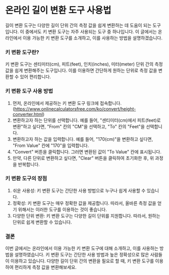 온라인 길이 변환 도구 사용법
================

길이 변환 도구는 다양한 길이 단위 간의 측정 값을 쉽게 변환하는 데 도움이 되는 도구입니다. 이 중에서도 키 변환 도구는 자주 사용되는 도구 중 하나입니다. 이 글에서는 온라인에서 이용 가능한 키 변환 도구를 소개하고, 이를 사용하는 방법을 설명하겠습니다.

### 키 변환 도구란?

키 변환 도구는 센티미터(cm), 피트(feet), 인치(inches), 미터(meter) 단위 간의 측정 값을 쉽게 변환해주는 도구입니다. 이를 이용하면 간단하게 원하는 단위로 측정 값을 변환할 수 있어 편리합니다.

### 키 변환 도구 사용 방법

1. 먼저, 온라인에서 제공하는 키 변환 도구 링크에 접속합니다. (<https://www.onlinecalculatorsfree.com/ko/convert/height-converter.html>)
2. 변환하고자 하는 단위를 선택합니다. 예를 들어, "센티미터(cm)에서 피트(feet)로 변환"하고 싶다면, "From" 칸의 "CM"을 선택하고, "To" 칸의 "Feet"을 선택합니다.
3. 변환하고자 하는 값을 입력합니다. 예를 들어, "170(cm)"을 변환하고 싶다면, "From Value" 칸에 "170"을 입력합니다.
4. "Convert" 버튼을 클릭합니다. 그러면 변환된 값이 "To Value" 칸에 표시됩니다.
5. 만약, 다른 단위로 변환하고 싶다면, "Clear" 버튼을 클릭하여 초기화한 후, 위 과정을 반복합니다.

### 키 변환 도구의 장점

1. 쉬운 사용성: 키 변환 도구는 간단한 사용 방법으로 누구나 쉽게 사용할 수 있습니다.
2. 정확성: 키 변환 도구는 매우 정확한 값을 제공합니다. 따라서, 올바른 측정 값을 얻기 위해서는 이러한 도구를 이용하는 것이 좋습니다.
3. 다양한 단위 변환: 키 변환 도구는 다양한 길이 단위를 지원합니다. 따라서, 원하는 단위로 쉽게 변환할 수 있습니다.

### 결론

이번 글에서는 온라인에서 이용 가능한 키 변환 도구에 대해 소개하고, 이를 사용하는 방법을 설명하였습니다. 키 변환 도구는 간단한 사용 방법과 높은 정확성으로 많은 사람들이 이용하고 있습니다. 다양한 길이 단위 간의 변환을 필요로 할 때, 키 변환 도구를 이용하여 편리하게 측정 값을 변환해보세요.